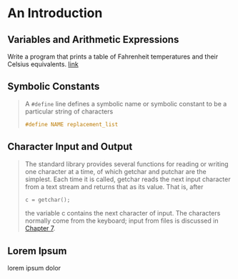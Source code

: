 # An Introduction

## Variables and Arithmetic Expressions

Write a program that prints a table of Fahrenheit temperatures and their Celsius equivalents. [link](print_temperature.c)

## Symbolic Constants

>A `#define` line defines a symbolic name or symbolic constant to be a particular string of characters
>
>```c
>#define NAME replacement_list
>```
>

## Character Input and Output

>The standard library provides several functions for reading or writing one character at a time,
>of which getchar and putchar are the simplest. Each time it is called, getchar reads the
>next input character from a text stream and returns that as its value. That is, after
>
>```c
>c = getchar();
>```
>
>the variable c contains the next character of input. The characters normally come from the
>keyboard; input from files is discussed in [Chapter 7](https://kremlin.cc/k&r.pdf).

## Lorem Ipsum

lorem ipsum dolor
